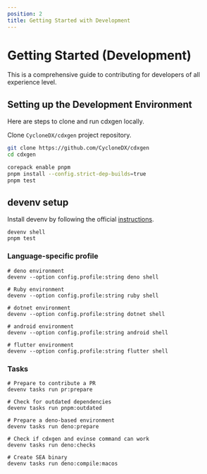 ```yaml
---
position: 2
title: Getting Started with Development
---
```


# Getting Started (Development)

This is a comprehensive guide to contributing for developers of all experience level.

## Setting up the Development Environment

Here are steps to clone and run cdxgen locally.

Clone `CycloneDX/cdxgen` project repository.

```bash
git clone https://github.com/CycloneDX/cdxgen
cd cdxgen

corepack enable pnpm
pnpm install --config.strict-dep-builds=true
pnpm test
```

## devenv setup

Install devenv by following the official [instructions](https://devenv.sh/getting-started/).

```shell
devenv shell
pnpm test
```

### Language-specific profile

```shell
# deno environment
devenv --option config.profile:string deno shell

# Ruby environment
devenv --option config.profile:string ruby shell

# dotnet environment
devenv --option config.profile:string dotnet shell

# android environment
devenv --option config.profile:string android shell

# flutter environment
devenv --option config.profile:string flutter shell
```

### Tasks

```shell
# Prepare to contribute a PR
devenv tasks run pr:prepare

# Check for outdated dependencies
devenv tasks run pnpm:outdated

# Prepare a deno-based environment
devenv tasks run deno:prepare

# Check if cdxgen and evinse command can work
devenv tasks run deno:checks

# Create SEA binary
devenv tasks run deno:compile:macos
```
